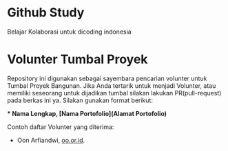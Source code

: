 # Github Study
Belajar Kolaborasi untuk dicoding indonesia

# Volunter Tumbal Proyek

Repository ini digunakan sebagai sayembara pencarian volunter untuk Tumbal Proyek Bangunan. Jika Anda tertarik untuk menjadi Volunter, atau memiliki seseorang untuk dijadikan tumbal silakan lakukan PR(pull-request) pada berkas ini ya. Silakan gunakan format berikut:


**\* Nama Lengkap, [Nama Portofolio](Alamat Portofolio)**


Contoh daftar Volunter yang diterima:

* Oon Arfiandwi, [oo.or.id](https://oo.or.id).
